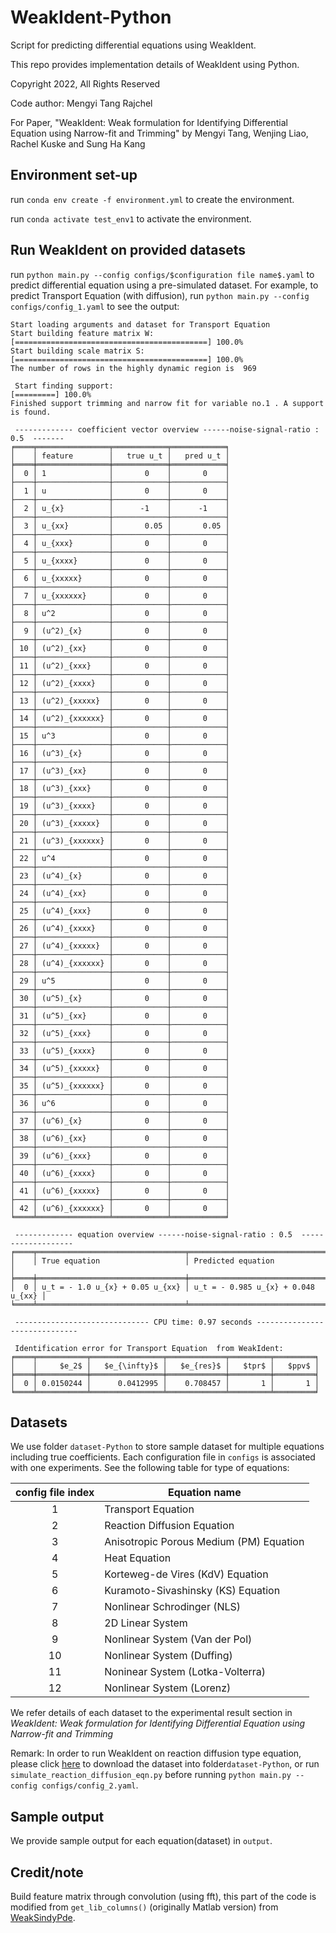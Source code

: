# WeakIdent-Python

Script for predicting differential equations using WeakIdent.

This repo provides implementation details of WeakIdent using Python. 

Copyright 2022, All Rights Reserved

Code author:  Mengyi Tang Rajchel

For Paper, "WeakIdent: Weak formulation for Identifying
Differential Equation using Narrow-fit and Trimming"
by Mengyi Tang, Wenjing Liao, Rachel Kuske and Sung Ha Kang

## Environment set-up
run `conda env create -f environment.yml` to create the environment.

run `conda activate test_env1` to activate the environment.

## Run WeakIdent on provided datasets

run `python main.py --config configs/$configuration file name$.yaml` to predict differential equation using a pre-simulated dataset. For example, to predict Transport Equation (with diffusion), run `python main.py --config configs/config_1.yaml` to see the output:

```
Start loading arguments and dataset for Transport Equation
Start building feature matrix W:
[===========================================] 100.0% 
Start building scale matrix S:
[===========================================] 100.0% 
The number of rows in the highly dynamic region is  969

 Start finding support: 
[=========] 100.0% 
Finished support trimming and narrow fit for variable no.1 . A support is found.

 ------------- coefficient vector overview ------noise-signal-ratio : 0.5  -------
╒════╤════════════════╤════════════╤════════════╕
│    │ feature        │   true u_t │   pred u_t │
╞════╪════════════════╪════════════╪════════════╡
│  0 │ 1              │       0    │       0    │
├────┼────────────────┼────────────┼────────────┤
│  1 │ u              │       0    │       0    │
├────┼────────────────┼────────────┼────────────┤
│  2 │ u_{x}          │      -1    │      -1    │
├────┼────────────────┼────────────┼────────────┤
│  3 │ u_{xx}         │       0.05 │       0.05 │
├────┼────────────────┼────────────┼────────────┤
│  4 │ u_{xxx}        │       0    │       0    │
├────┼────────────────┼────────────┼────────────┤
│  5 │ u_{xxxx}       │       0    │       0    │
├────┼────────────────┼────────────┼────────────┤
│  6 │ u_{xxxxx}      │       0    │       0    │
├────┼────────────────┼────────────┼────────────┤
│  7 │ u_{xxxxxx}     │       0    │       0    │
├────┼────────────────┼────────────┼────────────┤
│  8 │ u^2            │       0    │       0    │
├────┼────────────────┼────────────┼────────────┤
│  9 │ (u^2)_{x}      │       0    │       0    │
├────┼────────────────┼────────────┼────────────┤
│ 10 │ (u^2)_{xx}     │       0    │       0    │
├────┼────────────────┼────────────┼────────────┤
│ 11 │ (u^2)_{xxx}    │       0    │       0    │
├────┼────────────────┼────────────┼────────────┤
│ 12 │ (u^2)_{xxxx}   │       0    │       0    │
├────┼────────────────┼────────────┼────────────┤
│ 13 │ (u^2)_{xxxxx}  │       0    │       0    │
├────┼────────────────┼────────────┼────────────┤
│ 14 │ (u^2)_{xxxxxx} │       0    │       0    │
├────┼────────────────┼────────────┼────────────┤
│ 15 │ u^3            │       0    │       0    │
├────┼────────────────┼────────────┼────────────┤
│ 16 │ (u^3)_{x}      │       0    │       0    │
├────┼────────────────┼────────────┼────────────┤
│ 17 │ (u^3)_{xx}     │       0    │       0    │
├────┼────────────────┼────────────┼────────────┤
│ 18 │ (u^3)_{xxx}    │       0    │       0    │
├────┼────────────────┼────────────┼────────────┤
│ 19 │ (u^3)_{xxxx}   │       0    │       0    │
├────┼────────────────┼────────────┼────────────┤
│ 20 │ (u^3)_{xxxxx}  │       0    │       0    │
├────┼────────────────┼────────────┼────────────┤
│ 21 │ (u^3)_{xxxxxx} │       0    │       0    │
├────┼────────────────┼────────────┼────────────┤
│ 22 │ u^4            │       0    │       0    │
├────┼────────────────┼────────────┼────────────┤
│ 23 │ (u^4)_{x}      │       0    │       0    │
├────┼────────────────┼────────────┼────────────┤
│ 24 │ (u^4)_{xx}     │       0    │       0    │
├────┼────────────────┼────────────┼────────────┤
│ 25 │ (u^4)_{xxx}    │       0    │       0    │
├────┼────────────────┼────────────┼────────────┤
│ 26 │ (u^4)_{xxxx}   │       0    │       0    │
├────┼────────────────┼────────────┼────────────┤
│ 27 │ (u^4)_{xxxxx}  │       0    │       0    │
├────┼────────────────┼────────────┼────────────┤
│ 28 │ (u^4)_{xxxxxx} │       0    │       0    │
├────┼────────────────┼────────────┼────────────┤
│ 29 │ u^5            │       0    │       0    │
├────┼────────────────┼────────────┼────────────┤
│ 30 │ (u^5)_{x}      │       0    │       0    │
├────┼────────────────┼────────────┼────────────┤
│ 31 │ (u^5)_{xx}     │       0    │       0    │
├────┼────────────────┼────────────┼────────────┤
│ 32 │ (u^5)_{xxx}    │       0    │       0    │
├────┼────────────────┼────────────┼────────────┤
│ 33 │ (u^5)_{xxxx}   │       0    │       0    │
├────┼────────────────┼────────────┼────────────┤
│ 34 │ (u^5)_{xxxxx}  │       0    │       0    │
├────┼────────────────┼────────────┼────────────┤
│ 35 │ (u^5)_{xxxxxx} │       0    │       0    │
├────┼────────────────┼────────────┼────────────┤
│ 36 │ u^6            │       0    │       0    │
├────┼────────────────┼────────────┼────────────┤
│ 37 │ (u^6)_{x}      │       0    │       0    │
├────┼────────────────┼────────────┼────────────┤
│ 38 │ (u^6)_{xx}     │       0    │       0    │
├────┼────────────────┼────────────┼────────────┤
│ 39 │ (u^6)_{xxx}    │       0    │       0    │
├────┼────────────────┼────────────┼────────────┤
│ 40 │ (u^6)_{xxxx}   │       0    │       0    │
├────┼────────────────┼────────────┼────────────┤
│ 41 │ (u^6)_{xxxxx}  │       0    │       0    │
├────┼────────────────┼────────────┼────────────┤
│ 42 │ (u^6)_{xxxxxx} │       0    │       0    │
╘════╧════════════════╧════════════╧════════════╛

 ------------- equation overview ------noise-signal-ratio : 0.5  -------------------
╒════╤═════════════════════════════════╤════════════════════════════════════╕
│    │ True equation                   │ Predicted equation                 │
╞════╪═════════════════════════════════╪════════════════════════════════════╡
│  0 │ u_t = - 1.0 u_{x} + 0.05 u_{xx} │ u_t = - 0.985 u_{x} + 0.048 u_{xx} │
╘════╧═════════════════════════════════╧════════════════════════════════════╛

 ------------------------------ CPU time: 0.97 seconds ------------------------------

 Identification error for Transport Equation  from WeakIdent: 
╒════╤═══════════╤════════════════╤═════════════╤═════════╤═════════╕
│    │     $e_2$ │   $e_{\infty}$ │   $e_{res}$ │   $tpr$ │   $ppv$ │
╞════╪═══════════╪════════════════╪═════════════╪═════════╪═════════╡
│  0 │ 0.0150244 │      0.0412995 │    0.708457 │       1 │       1 │
╘════╧═══════════╧════════════════╧═════════════╧═════════╧═════════╛

```


## Datasets
We use folder `dataset-Python` to store sample dataset for multiple equations including true coefficients.
Each configuration file in `configs` is associated with one experiments. See the following table for type of equations:

| config file  index       | Equation name      | 
|:-------------:|-------------|
|1     |  Transport Equation |  
| 2     | Reaction Diffusion Equation    | 
| 3 | Anisotropic Porous Medium (PM) Equation    |
| 4 | Heat Equation | 
| 5 | Korteweg-de Vires (KdV) Equation | 
| 6 | Kuramoto-Sivashinsky (KS) Equation | 
| 7 | Nonlinear Schrodinger (NLS) | 
| 8 | 2D Linear System | 
| 9 | Nonlinear System (Van der Pol) | 
| 10 | Nonlinear System (Duffing) | 
| 11 | Noninear System (Lotka-Volterra) | 
|12| Nonlinear System (Lorenz) | 

We refer details of each dataset to the experimental result section in *WeakIdent: Weak formulation for Identifying
Differential Equation using Narrow-fit and Trimming*


Remark: In order to run WeakIdent on reaction diffusion type equation, please click [here](https://www.dropbox.com/t/TKK9U1ttVwX2mfHP) to download the 
dataset into folder`dataset-Python`, or run `simulate_reaction_diffusion_eqn.py` before running 
`python main.py --config configs/config_2.yaml`. 


## Sample output
We provide sample output for each equation(dataset) in  `output`.

## Credit/note
Build feature matrix through convolution (using fft), this part of the code is modified from `get_lib_columns()` (originally Matlab version) from [WeakSindyPde](https://github.com/dm973/WSINDy_PDE).
